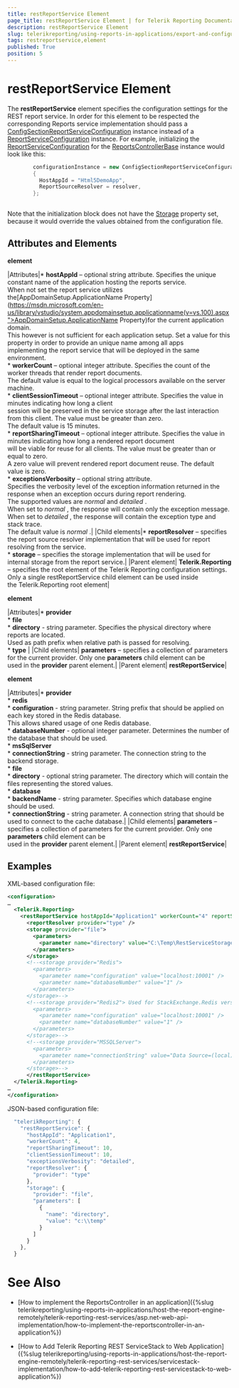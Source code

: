 ```yaml
---
title: restReportService Element
page_title: restReportService Element | for Telerik Reporting Documentation
description: restReportService Element
slug: telerikreporting/using-reports-in-applications/export-and-configure/configure-the-report-engine/restreportservice-element
tags: restreportservice,element
published: True
position: 5
---
```


# restReportService Element



The __restReportService__ element specifies the configuration settings for the REST report service.
        In order for this element to be respected the corresponding Reports service implementation should pass a
        [ConfigSectionReportServiceConfiguration](/reporting/api/Telerik.Reporting.Services.ConfigSectionReportServiceConfiguration)
        instance instead of a
        [ReportServiceConfiguration](/reporting/api/Telerik.Reporting.Services.ReportServiceConfiguration)
        instance. For example, initializing the 
        [ReportServiceConfiguration](/reporting/api/Telerik.Reporting.Services.WebApi.ReportsControllerBase#collapsible-Telerik_Reporting_Services_WebApi_ReportsControllerBase_ReportServiceConfiguration) for the 
        [ReportsControllerBase](/reporting/api/Telerik.Reporting.Services.WebApi.ReportsControllerBase) instance would look like this:
      

	
````c#
        configurationInstance = new ConfigSectionReportServiceConfiguration
        {
          HostAppId = "Html5DemoApp",
          ReportSourceResolver = resolver,
        };
        
````



Note that the initialization block does not have the 
        [Storage](/reporting/api/Telerik.Reporting.Services.IReportServiceConfiguration#collapsible-Telerik_Reporting_Services_IReportServiceConfiguration_Storage) property set, because it would 
        override the values obtained from the configuration file.
      

## Attributes and Elements

__<restReportService> element__



|Attributes|*  __hostAppId__ – optional string attribute. Specifies the unique constant name of the application hosting the reports service.<br/>                    When not set the report service utilizes the[AppDomainSetup.ApplicationName Property](https://msdn.microsoft.com/en-us/library/vstudio/system.appdomainsetup.applicationname(v=vs.100).aspx">AppDomainSetup.ApplicationName Property)for the current application domain.<br/>                    This however is not sufficient for each application setup. Set a value for this property in order to provide an unique name among all apps<br/>                    implementing the report service that will be deployed in the same environment.<br/>*  __workerCount__ – optional integer attribute. Specifies the count of the worker threads that render report documents.<br/>                    The default value is equal to the logical processors available on the server machine.<br/>*  __clientSessionTimeout__ – optional integer attribute. Specifies the value in minutes indicating how long a client<br/>                    session will be preserved in the service storage after the last interaction from this client. The value must be greater than zero.<br/>                    The default value is 15 minutes.<br/>*  __reportSharingTimeout__ – optional integer attribute. Specifies the value in minutes indicating how long a rendered report document<br/>                    will be viable for reuse for all clients. The value must be greater than or equal to zero.<br/>                    A zero value will prevent rendered report document reuse. The default value is zero.<br/>*  __exceptionsVerbosity__ – optional string attribute.<br/>                    Specifies the verbosity level of the exception information returned in the response when an exception occurs during report rendering.<br/>                    The supported values are *normal* and *detailed* .<br/>                    When set to *normal* , the response will contain only the exception message.<br/>                    When set to *detailed* , the response will contain the exception type and stack trace.<br/>                    The default value is *normal* .|
|Child elements|*  __reportResolver__ – specifies the report source resolver implementation that will be used for report resolving from the service.<br/>*  __storage__ – specifies the storage implementation that will be used for internal storage from the report service.|
|Parent element| __Telerik.Reporting__ – specifies the root element of the Telerik Reporting configuration settings. Only a single restReportService child element can be used inside<br/>                the Telerik.Reporting root element|




__<reportResolver> element__



|Attributes|*  __provider__ <br/>*  __file__ <br/>*  __directory__ - string parameter. Specifies the physical directory where reports are located.<br/>                            Used as path prefix when relative path is passed for resolving.<br/>*  __type__ |
|Child elements| __parameters__ – specifies a collection of parameters for the current provider. Only one __parameters__ child element can be<br/>                used in the __provider__ parent element.|
|Parent element| __restReportService__|




__<storage> element__



|Attributes|*  __provider__ <br/>*  __redis__ <br/>*  __configuration__ - string parameter. String prefix that should be applied on each key stored in the Redis database.<br/>                            This allows shared usage of one Redis database.<br/>*  __databaseNumber__ - optional integer parameter. Determines the number of the database that should be used.<br/>*  __msSqlServer__ <br/>*  __connectionString__ - string parameter. The connection string to the backend storage.<br/>*  __file__ <br/>*  __directory__ - optional string parameter. The directory which will contain the files representing the stored values.<br/>*  __database__ <br/>*  __backendName__ - string parameter. Specifies which database engine should be used.<br/>*  __connectionString__ - string parameter. A connection string that should be used to connect to the cache database.|
|Child elements| __parameters__ – specifies a collection of parameters for the current provider. Only one __parameters__ child element can be<br/>                used in the __provider__ parent element.|
|Parent element| __restReportService__|




## Examples

XML-based configuration file:

	
````xml
<configuration>
…
  <Telerik.Reporting>
    <restReportService hostAppId="Application1" workerCount="4" reportSharingTimeout="10" clientSessionTimeout="10" exceptionsVerbosity="detailed">
      <reportResolver provider="type" />
      <storage provider="file">
        <parameters>
          <parameter name="directory" value="C:\Temp\RestServiceStorage" />
        </parameters>
      </storage>
      <!--<storage provider="Redis">
        <parameters>
          <parameter name="configuration" value="localhost:10001" />
          <parameter name="databaseNumber" value="1" />
        </parameters>
      </storage>-->
      <!--<storage provider="Redis2"> Used for StackExchange.Redis version 2.0+
        <parameters>
          <parameter name="configuration" value="localhost:10001" />
          <parameter name="databaseNumber" value="1" />
        </parameters>
      </storage>-->
      <!--<storage provider="MSSQLServer">
        <parameters>
          <parameter name="connectionString" value="Data Source=(local)\SQLEXPRESS;Initial Catalog=RestServiceStorage;Integrated Security=SSPI" />
        </parameters>
      </storage>-->    
      </restReportService>
  </Telerik.Reporting>
…
</configuration>

````



JSON-based configuration file:

	
````js
  "telerikReporting": {          
    "restReportService": {
      "hostAppId": "Application1",
      "workerCount": 4,
      "reportSharingTimeout": 10,
      "clientSessionTimeout": 10,
      "exceptionsVerbosity": "detailed",
      "reportResolver": {
        "provider": "type"
      },
      "storage": {
        "provider": "file",
        "parameters": [
          {
            "name": "directory",
            "value": "c:\\temp"
          }
        ]
      }
    },
  }

````



# See Also


 * [How to implement the ReportsController in an application]({%slug telerikreporting/using-reports-in-applications/host-the-report-engine-remotely/telerik-reporting-rest-services/asp.net-web-api-implementation/how-to-implement-the-reportscontroller-in-an-application%})

 * [How to Add Telerik Reporting REST ServiceStack to Web Application]({%slug telerikreporting/using-reports-in-applications/host-the-report-engine-remotely/telerik-reporting-rest-services/servicestack-implementation/how-to-add-telerik-reporting-rest-servicestack-to-web-application%})
